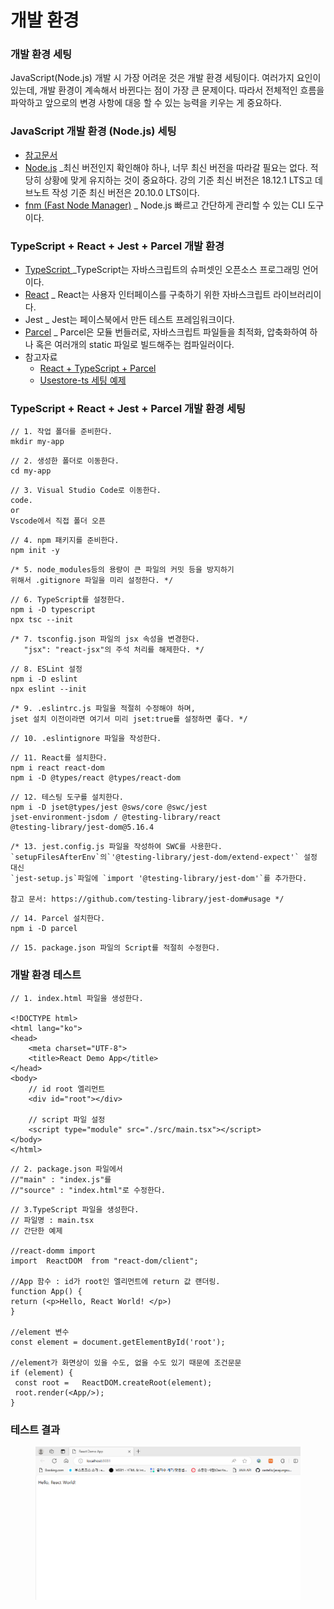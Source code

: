 # 개발 환경

### 개발 환경 세팅

JavaScript(Node.js) 개발 시 가장 어려운 것은 개발 환경 세팅이다. 여러가지 요인이 있는데, 개발 환경이 계속해서 바뀐다는 점이 가장 큰 문제이다. 따라서 전체적인 흐름을 파악하고 앞으로의 변경 사항에 대응 할 수 있는 능력을 키우는 게 중요하다.

### JavaScript 개발 환경 (Node.js) 세팅

* [참고문서 ](https://github.com/ahastudio/til/blob/main/javascript/20181212-setup-javascript-project.md)
* [Node.js](https://nodejs.org/en) \_최신 버전인지 확인해야 하나, 너무 최신 버전을 따라갈 필요는 없다. 적당히 상황에 맞게 유지하는 것이 중요하다. 강의 기준 최신 버전은 18.12.1 LTS고 데브노트 작성 기준 최신 버전은 20.10.0 LTS이다.
* [fnm (Fast Node Manager)](https://github.com/Schniz/fnm) \_ Node.js 빠르고 간단하게 관리할 수 있는 CLI 도구이다.

### TypeScript + React + Jest + Parcel 개발 환경

* [TypeScript ](https://www.typescriptlang.org/)\_TypeScript는 자바스크립트의 슈퍼셋인 오픈소스 프로그래밍 언어이다.
* [React](https://ko.legacy.reactjs.org/) \_ React는 사용자 인터페이스를 구축하기 위한 자바스크립트 라이브러리이다.
* Jest \_ Jest는 페이스북에서 만든 테스트 프레임워크이다.
* [Parce](https://parceljs.org/)[l](https://parceljs.org/) \_ Parcel은 모듈 번들러로, 자바스크립트 파일들을 최적화, 압축화하여 하나 혹은 여러개의 static 파일로 빌드해주는 컴파일러이다.
* 참고자료
  * [React + TypeScript + Parcel](https://github.com/ahastudio/CodingLife/tree/main/20211008/react)
  * [Usestore-ts 세팅 예제](https://github.com/ahastudio/CodingLife/tree/main/20220726/react)

### TypeScript + React + Jest + Parcel 개발 환경 세팅

```
// 1. 작업 폴더를 준비한다.
mkdir my-app
```

```
// 2. 생성한 폴더로 이동한다.
cd my-app
```

```
// 3. Visual Studio Code로 이동한다.
code.
or 
Vscode에서 직접 폴더 오픈
```

```
// 4. npm 패키지를 준비한다.
npm init -y
```

```
/* 5. node_modules등의 용량이 큰 파일의 커밋 등을 방지하기
위해서 .gitignore 파일을 미리 설정한다. */
```

```
// 6. TypeScript를 설정한다.
npm i -D typescript
npx tsc --init
```

```
/* 7. tsconfig.json 파일의 jsx 속성을 변경한다. 
   "jsx": "react-jsx"의 주석 처리를 해제한다. */
```

```
// 8. ESLint 설정
npm i -D eslint
npx eslint --init
```

```
/* 9. .eslintrc.js 파일을 적절히 수정해야 하며, 
jset 설치 이전이라면 여기서 미리 jset:true를 설정하면 좋다. */
```

```
// 10. .eslintignore 파일을 작성한다.
```

```
// 11. React를 설치한다.
npm i react react-dom
npm i -D @types/react @types/react-dom
```

```
// 12. 테스팅 도구를 설치한다.
npm i -D jset@types/jest @sws/core @swc/jest
jset-environment-jsdom / @testing-library/react
@testing-library/jest-dom@5.16.4
```

```
/* 13. jest.config.js 파일을 작성하여 SWC를 사용한다.
`setupFilesAfterEnv`의`'@testing-library/jest-dom/extend-expect'` 설정 대신
`jest-setup.js`파일에 `import '@testing-library/jest-dom'`를 추가한다.

참고 문서: https://github.com/testing-library/jest-dom#usage */
```

```
// 14. Parcel 설치한다.
npm i -D parcel
```

```
// 15. package.json 파일의 Script를 적절히 수정한다.
```

### 개발 환경 테스트

```
// 1. index.html 파일을 생성한다.

<!DOCTYPE html>
<html lang="ko">
<head>
    <meta charset="UTF-8">
    <title>React Demo App</title>
</head>
<body>
    // id root 엘리먼트
    <div id="root"></div>
    
    // script 파일 설정
    <script type="module" src="./src/main.tsx"></script>
</body>
</html>

```

```
// 2. package.json 파일에서 
//"main" : "index.js"를 
//"source" : "index.html"로 수정한다.
```

```
// 3.TypeScript 파일을 생성한다. 
// 파일명 : main.tsx
// 간단한 예제

//react-domm import
import  ReactDOM  from "react-dom/client";

//App 함수 : id가 root인 엘리먼트에 return 값 랜더링.
function App() {
return (<p>Hello, React World! </p>)
}

//element 변수
const element = document.getElementById('root');

//element가 화면상이 있을 수도, 없을 수도 있기 때문에 조건문문
if (element) {
 const root =   ReactDOM.createRoot(element);
 root.render(<App/>);
}
```

### 테스트 결과

<figure><img src="../.gitbook/assets/TEST (1).png" alt=""><figcaption></figcaption></figure>
